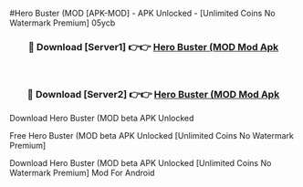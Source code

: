 #Hero Buster (MOD [APK-MOD] - APK Unlocked - [Unlimited Coins No Watermark Premium] 05ycb



<div align="center">

<h3>🔴 Download [Server1] 👉👉 <a href="https://momento.my/?title=Hero_Buster_(MOD">Hero Buster (MOD Mod Apk</a></h3><br>

<h3>🔴 Download [Server2] 👉👉 <a href="https://momento.my/?title=Hero_Buster_(MOD">Hero Buster (MOD Mod Apk</a></h3>
</div>



Download Hero Buster (MOD beta APK Unlocked

Free Hero Buster (MOD beta APK Unlocked [Unlimited Coins No Watermark Premium]

Download Hero Buster (MOD beta APK Unlocked [Unlimited Coins No Watermark Premium] Mod For Android
